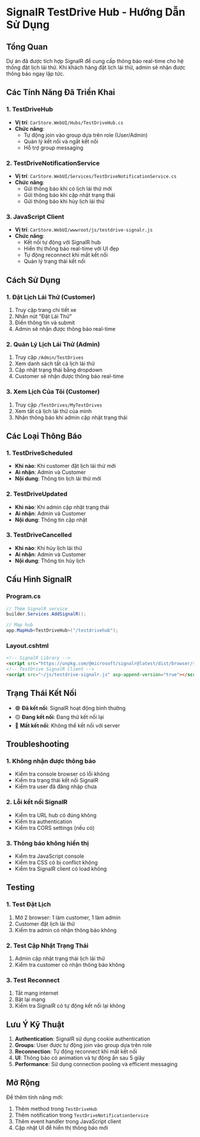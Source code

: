 # SignalR TestDrive Hub - Hướng Dẫn Sử Dụng

## Tổng Quan
Dự án đã được tích hợp SignalR để cung cấp thông báo real-time cho hệ thống đặt lịch lái thử. Khi khách hàng đặt lịch lái thử, admin sẽ nhận được thông báo ngay lập tức.

## Các Tính Năng Đã Triển Khai

### 1. TestDriveHub
- **Vị trí**: `CarStore.WebUI/Hubs/TestDriveHub.cs`
- **Chức năng**: 
  - Tự động join vào group dựa trên role (User/Admin)
  - Quản lý kết nối và ngắt kết nối
  - Hỗ trợ group messaging

### 2. TestDriveNotificationService
- **Vị trí**: `CarStore.WebUI/Services/TestDriveNotificationService.cs`
- **Chức năng**:
  - Gửi thông báo khi có lịch lái thử mới
  - Gửi thông báo khi cập nhật trạng thái
  - Gửi thông báo khi hủy lịch lái thử

### 3. JavaScript Client
- **Vị trí**: `CarStore.WebUI/wwwroot/js/testdrive-signalr.js`
- **Chức năng**:
  - Kết nối tự động với SignalR hub
  - Hiển thị thông báo real-time với UI đẹp
  - Tự động reconnect khi mất kết nối
  - Quản lý trạng thái kết nối

## Cách Sử Dụng

### 1. Đặt Lịch Lái Thử (Customer)
1. Truy cập trang chi tiết xe
2. Nhấn nút "Đặt Lái Thử"
3. Điền thông tin và submit
4. Admin sẽ nhận được thông báo real-time

### 2. Quản Lý Lịch Lái Thử (Admin)
1. Truy cập `/Admin/TestDrives`
2. Xem danh sách tất cả lịch lái thử
3. Cập nhật trạng thái bằng dropdown
4. Customer sẽ nhận được thông báo real-time

### 3. Xem Lịch Của Tôi (Customer)
1. Truy cập `/TestDrives/MyTestDrives`
2. Xem tất cả lịch lái thử của mình
3. Nhận thông báo khi admin cập nhật trạng thái

## Các Loại Thông Báo

### 1. TestDriveScheduled
- **Khi nào**: Khi customer đặt lịch lái thử mới
- **Ai nhận**: Admin và Customer
- **Nội dung**: Thông tin lịch lái thử mới

### 2. TestDriveUpdated
- **Khi nào**: Khi admin cập nhật trạng thái
- **Ai nhận**: Admin và Customer
- **Nội dung**: Thông tin cập nhật

### 3. TestDriveCancelled
- **Khi nào**: Khi hủy lịch lái thử
- **Ai nhận**: Admin và Customer
- **Nội dung**: Thông tin hủy lịch

## Cấu Hình SignalR

### Program.cs
```csharp
// Thêm SignalR service
builder.Services.AddSignalR();

// Map hub
app.MapHub<TestDriveHub>("/testdrivehub");
```

### Layout.cshtml
```html
<!-- SignalR Library -->
<script src="https://unpkg.com/@microsoft/signalr@latest/dist/browser/signalr.min.js"></script>
<!-- TestDrive SignalR Client -->
<script src="~/js/testdrive-signalr.js" asp-append-version="true"></script>
```

## Trạng Thái Kết Nối

- 🟢 **Đã kết nối**: SignalR hoạt động bình thường
- 🟡 **Đang kết nối**: Đang thử kết nối lại
- 🔴 **Mất kết nối**: Không thể kết nối với server

## Troubleshooting

### 1. Không nhận được thông báo
- Kiểm tra console browser có lỗi không
- Kiểm tra trạng thái kết nối SignalR
- Kiểm tra user đã đăng nhập chưa

### 2. Lỗi kết nối SignalR
- Kiểm tra URL hub có đúng không
- Kiểm tra authentication
- Kiểm tra CORS settings (nếu có)

### 3. Thông báo không hiển thị
- Kiểm tra JavaScript console
- Kiểm tra CSS có bị conflict không
- Kiểm tra SignalR client có load không

## Testing

### 1. Test Đặt Lịch
1. Mở 2 browser: 1 làm customer, 1 làm admin
2. Customer đặt lịch lái thử
3. Kiểm tra admin có nhận thông báo không

### 2. Test Cập Nhật Trạng Thái
1. Admin cập nhật trạng thái lịch lái thử
2. Kiểm tra customer có nhận thông báo không

### 3. Test Reconnect
1. Tắt mạng internet
2. Bật lại mạng
3. Kiểm tra SignalR có tự động kết nối lại không

## Lưu Ý Kỹ Thuật

1. **Authentication**: SignalR sử dụng cookie authentication
2. **Groups**: User được tự động join vào group dựa trên role
3. **Reconnection**: Tự động reconnect khi mất kết nối
4. **UI**: Thông báo có animation và tự động ẩn sau 5 giây
5. **Performance**: Sử dụng connection pooling và efficient messaging

## Mở Rộng

Để thêm tính năng mới:
1. Thêm method trong `TestDriveHub`
2. Thêm notification trong `TestDriveNotificationService`
3. Thêm event handler trong JavaScript client
4. Cập nhật UI để hiển thị thông báo mới
